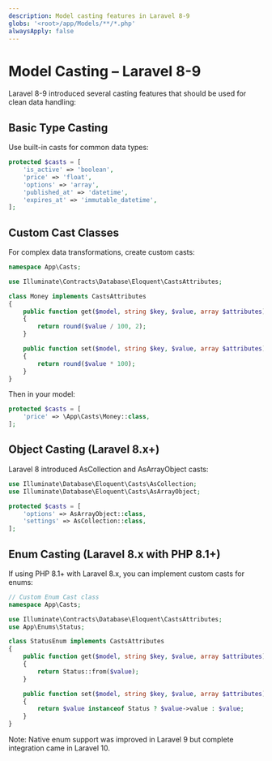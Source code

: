 ```yaml
---
description: Model casting features in Laravel 8-9
globs: '<root>/app/Models/**/*.php'
alwaysApply: false
---
```


# Model Casting – Laravel 8-9

Laravel 8-9 introduced several casting features that should be used for clean data handling:

## Basic Type Casting

Use built-in casts for common data types:

```php
protected $casts = [
    'is_active' => 'boolean',
    'price' => 'float',
    'options' => 'array',
    'published_at' => 'datetime',
    'expires_at' => 'immutable_datetime',
];
```

## Custom Cast Classes

For complex data transformations, create custom casts:

```php
namespace App\Casts;

use Illuminate\Contracts\Database\Eloquent\CastsAttributes;

class Money implements CastsAttributes
{
    public function get($model, string $key, $value, array $attributes)
    {
        return round($value / 100, 2);
    }

    public function set($model, string $key, $value, array $attributes)
    {
        return round($value * 100);
    }
}
```

Then in your model:

```php
protected $casts = [
    'price' => \App\Casts\Money::class,
];
```

## Object Casting (Laravel 8.x+)

Laravel 8 introduced AsCollection and AsArrayObject casts:

```php
use Illuminate\Database\Eloquent\Casts\AsCollection;
use Illuminate\Database\Eloquent\Casts\AsArrayObject;

protected $casts = [
    'options' => AsArrayObject::class,
    'settings' => AsCollection::class,
];
```

## Enum Casting (Laravel 8.x with PHP 8.1+)

If using PHP 8.1+ with Laravel 8.x, you can implement custom casts for enums:

```php
// Custom Enum Cast class
namespace App\Casts;

use Illuminate\Contracts\Database\Eloquent\CastsAttributes;
use App\Enums\Status;

class StatusEnum implements CastsAttributes
{
    public function get($model, string $key, $value, array $attributes)
    {
        return Status::from($value);
    }

    public function set($model, string $key, $value, array $attributes)
    {
        return $value instanceof Status ? $value->value : $value;
    }
}
```

Note: Native enum support was improved in Laravel 9 but complete integration came in Laravel 10.
